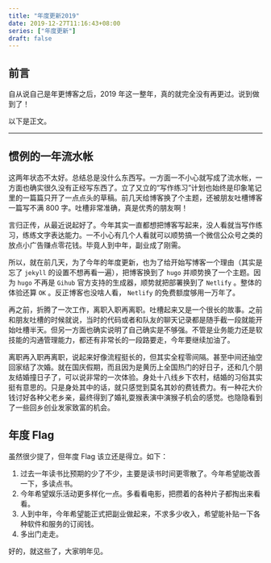 ```yaml
---
title: "年度更新2019"
date: 2019-12-27T11:16:43+08:00
series: ["年度更新"]
draft: false
---
```


## 前言

自从说自己是年更博客之后，2019 年这一整年，真的就完全没有再更过。说到做到了！

以下是正文。

---

## 惯例的一年流水帐

这两年状态不太好。总结总是没什么东西写。一方面一不小心就写成了流水帐，一方面也确实很久没有正经写东西了。立了又立的“写作练习”计划也始终是印象笔记里的一篇篇只开了一点点头的草稿。前几天给博客换了个主题，还被朋友吐槽博客一篇写不满 800 字。吐槽非常准确，真是优秀的朋友啊！

言归正传，从最近说起好了。今年其实一直都想把博客写起来，没人看就当写作练习，练练文字表达能力。一不小心有几个人看就可以顺势搞一个微信公众号之类的放点小广告赚点零花钱。毕竟人到中年，副业成了刚需。

所以，就在前几天，为了今年的年度更新，也为了给开始写博客一个理由（其实是忘了 `jekyll` 的设置不想再看一遍），把博客换到了 `hugo` 并顺势换了一个主题。因为 `hugo` 不再是 `Gihub` 官方支持的生成器，顺势就把部署换到了 `Netlify` 。整体的体验还算 `OK` 。反正博客也没啥人看， `Netlify` 的免费额度够用一万年了。

再之前，折腾了一次工作，离职入职再离职。吐槽起来又是一个很长的故事。之前和朋友吐槽的时候就说，当时的代码或者和队友的聊天记录都是随手截一段就能开始吐槽半天。但另一方面也确实说明了自己确实是不够强。不管是业务能力还是软技能的沟通管理能力，都还有非常长的一段路要走，今年要继续加油了。

离职再入职再离职，说起来好像流程挺长的，但其实全程零间隔。甚至中间还抽空回家结了次婚。就在国庆假期，而且因为是黄历上全国热门的好日子，还和几个朋友结婚撞日子了，可以说非常的一次体验。身处十八线乡下农村，结婚的习俗其实挺有意思的。只是身处其中的话，就只感觉到莫名其妙的费钱费力。有一种花大价钱讨好各种父老乡亲，最终得到了婚礼耍猴表演中演猴子机会的感觉。也隐隐看到了一些回乡创业发家致富的机会。

## 年度 Flag

虽然很少提了，但年度 Flag 该立还是得立。如下：

1. 过去一年读书比预期的少了不少，主要是读书时间更零散了。今年希望能改善一下，多读点书。
2. 今年希望娱乐活动更多样化一点。多看看电影，把攒着的各种片子都掏出来看看。
3. 人到中年，今年希望能正式把副业做起来，不求多少收入，希望能补贴一下各种软件和服务的订阅钱。
4. 多出门走走。

好的，就这些了，大家明年见。
